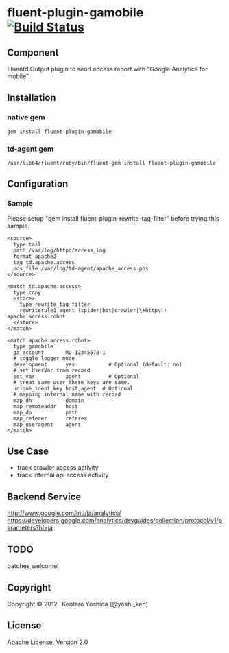 fluent-plugin-gamobile [![Build Status](https://travis-ci.org/y-ken/fluent-plugin-gamobile.png?branch=master)](https://travis-ci.org/y-ken/fluent-plugin-gamobile)
=====================

## Component
Fluentd Output plugin to send access report with "Google Analytics for mobile".

## Installation

### native gem
`````
gem install fluent-plugin-gamobile
`````

### td-agent gem
`````
/usr/lib64/fluent/ruby/bin/fluent-gem install fluent-plugin-gamobile
`````

## Configuration

### Sample
Please setup "gem install fluent-plugin-rewrite-tag-filter" before trying this sample.
`````
<source>
  type tail
  path /var/log/httpd/access_log
  format apache2
  tag td.apache.access
  pos_file /var/log/td-agent/apache_access.pos
</source>

<match td.apache.access>
  type copy
  <store>
    type rewrite_tag_filter
    rewriterule1 agent (spider|bot|crawler|\+http\:) apache.access.robot
  </store>
</match>

<match apache.access.robot>
  type gamobile
  ga_account       MO-12345678-1
  # toggle logger mode
  development      yes           # Optional (default: no)
  # set UserVar from record
  set_var          agent         # Optional
  # treat same user these keys are same.
  unique_ident_key host,agent  # Optional
  # mapping internal name with record
  map_dh           domain
  map_remoteaddr   host
  map_dp           path
  map_referer      referer
  map_useragent    agent
</match>
`````

## Use Case
* track crawler access activity
* track internal api access activity

## Backend Service
http://www.google.com/intl/ja/analytics/
https://developers.google.com/analytics/devguides/collection/protocol/v1/parameters?hl=ja

## TODO
patches welcome!

## Copyright
Copyright © 2012- Kentaro Yoshida (@yoshi_ken)

## License
Apache License, Version 2.0
